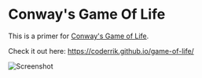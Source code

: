Conway's Game Of Life
=====================

This is a primer for [Conway's Game of Life](https://en.wikipedia.org/wiki/Conway's_Game_of_Life).

Check it out here: https://coderrik.github.io/game-of-life/

![Screenshot](https://coderrik.github.io/game-of-life/images/screenshot.png)

